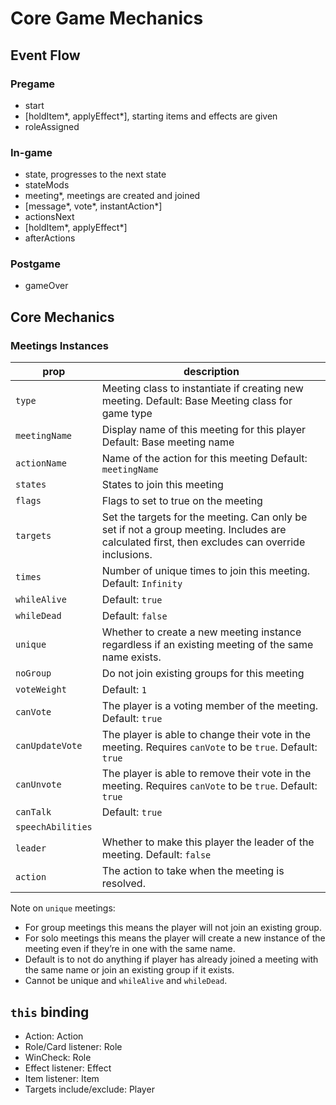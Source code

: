 # Core Game Mechanics

## Event Flow

### Pregame

- start
- \[holdItem*, applyEffect*\], starting items and effects are given
- roleAssigned

### In-game

- state, progresses to the next state
- stateMods
- meeting\*, meetings are created and joined
- \[message*, vote*, instantAction\*\]
- actionsNext
- \[holdItem*, applyEffect*\]
- afterActions

### Postgame

- gameOver

## Core Mechanics

### Meetings Instances

| **prop**          | **description**                                                                                                                                |
| ----------------- | ---------------------------------------------------------------------------------------------------------------------------------------------- |
| `type`            | Meeting class to instantiate if creating new meeting. Default: Base Meeting class for game type                                                |
| `meetingName`     | Display name of this meeting for this player Default: Base meeting name                                                                        |
| `actionName`      | Name of the action for this meeting Default: `meetingName`                                                                                     |
| `states`          | States to join this meeting                                                                                                                    |
| `flags`           | Flags to set to true on the meeting                                                                                                            |
| `targets`         | Set the targets for the meeting. Can only be set if not a group meeting. Includes are calculated first, then excludes can override inclusions. |
| `times`           | Number of unique times to join this meeting. Default: `Infinity`                                                                               |
| `whileAlive`      | Default: `true`                                                                                                                                |
| `whileDead`       | Default: `false`                                                                                                                               |
| `unique`          | Whether to create a new meeting instance regardless if an existing meeting of the same name exists.                                            |
| `noGroup`         | Do not join existing groups for this meeting                                                                                                   |
| `voteWeight`      | Default: `1`                                                                                                                                   |
| `canVote`         | The player is a voting member of the meeting. Default: `true`                                                                                  |
| `canUpdateVote`   | The player is able to change their vote in the meeting. Requires `canVote` to be `true`. Default: `true`                                       |
| `canUnvote`       | The player is able to remove their vote in the meeting. Requires `canVote` to be `true`. Default: `true`                                       |
| `canTalk`         | Default: `true`                                                                                                                                |
| `speechAbilities` |                                                                                                                                                |
| `leader`          | Whether to make this player the leader of the meeting. Default: `false`                                                                        |
| `action`          | The action to take when the meeting is resolved.                                                                                               |

Note on `unique` meetings:

- For group meetings this means the player will not join an existing group.
- For solo meetings this means the player will create a new instance of the meeting even if they’re in one with the same name.
- Default is to not do anything if player has already joined a meeting with the same name or join an existing group if it exists.
- Cannot be unique and `whileAlive` and `whileDead`.

## `this` binding

- Action: Action
- Role/Card listener: Role
- WinCheck: Role
- Effect listener: Effect
- Item listener: Item
- Targets include/exclude: Player

